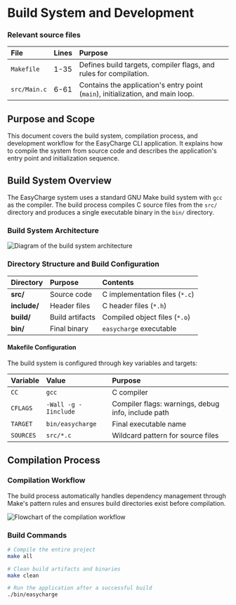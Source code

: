 # Build System and Development

### Relevant source files

| File | Lines | Purpose |
| :--- | :--- | :--- |
| `Makefile` | 1-35 | Defines build targets, compiler flags, and rules for compilation. |
| `src/Main.c` | 6-61 | Contains the application's entry point (`main`), initialization, and main loop. |

## Purpose and Scope

This document covers the build system, compilation process, and development workflow for the EasyCharge CLI application. It explains how to compile the system from source code and describes the application's entry point and initialization sequence.

## Build System Overview

The EasyCharge system uses a standard GNU Make build system with `gcc` as the compiler. The build process compiles C source files from the `src/` directory and produces a single executable binary in the `bin/` directory.

### Build System Architecture

![Diagram of the build system architecture](Assets/build_system_architecture.png)

### Directory Structure and Build Configuration

| Directory | Purpose | Contents |
| :--- | :--- | :--- |
| **src/** | Source code | C implementation files (`*.c`) |
| **include/**| Header files | C header files (`*.h`) |
| **build/**| Build artifacts | Compiled object files (`*.o`) |
| **bin/** | Final binary | `easycharge` executable |

#### Makefile Configuration
The build system is configured through key variables and targets:

| Variable | Value | Purpose |
| :--- | :--- | :--- |
| `CC` | `gcc` | C compiler |
| `CFLAGS` | `-Wall -g -Iinclude` | Compiler flags: warnings, debug info, include path |
| `TARGET` | `bin/easycharge` | Final executable name |
| `SOURCES`| `src/*.c` | Wildcard pattern for source files |

## Compilation Process

### Compilation Workflow

The build process automatically handles dependency management through Make's pattern rules and ensures build directories exist before compilation.

![Flowchart of the compilation workflow](Assets/build_command_workflow.png)

### Build Commands

```bash
# Compile the entire project
make all

# Clean build artifacts and binaries
make clean

# Run the application after a successful build
./bin/easycharge